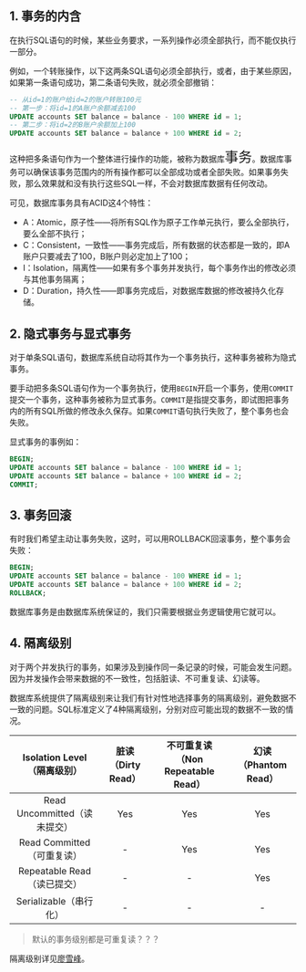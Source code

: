 ## 1. 事务的内含

在执行SQL语句的时候，某些业务要求，一系列操作必须全部执行，而不能仅执行一部分。

例如，一个转账操作，以下这两条SQL语句必须全部执行，或者，由于某些原因，如果第一条语句成功，第二条语句失败，就必须全部撤销：

```sql
-- 从id=1的账户给id=2的账户转账100元
-- 第一步：将id=1的A账户余额减去100
UPDATE accounts SET balance = balance - 100 WHERE id = 1;
-- 第二步：将id=2的B账户余额加上100
UPDATE accounts SET balance = balance + 100 WHERE id = 2;
```

这种把多条语句作为一个整体进行操作的功能，被称为数据库<font size=5>事务</font>。数据库事务可以确保该事务范围内的所有操作都可以全部成功或者全部失败。如果事务失败，那么效果就和没有执行这些SQL一样，不会对数据库数据有任何改动。

可见，数据库事务具有ACID这4个特性：

- A：Atomic，原子性——将所有SQL作为原子工作单元执行，要么全部执行，要么全部不执行；
- C：Consistent，一致性——事务完成后，所有数据的状态都是一致的，即A账户只要减去了100，B账户则必定加上了100；
- I：Isolation，隔离性——如果有多个事务并发执行，每个事务作出的修改必须与其他事务隔离；
- D：Duration，持久性——即事务完成后，对数据库数据的修改被持久化存储。

## 2. 隐式事务与显式事务

对于单条SQL语句，数据库系统自动将其作为一个事务执行，这种事务被称为隐式事务。

要手动把多条SQL语句作为一个事务执行，使用`BEGIN`开启一个事务，使用`COMMIT`提交一个事务，这种事务被称为显式事务。`COMMIT`是指提交事务，即试图把事务内的所有SQL所做的修改永久保存。如果`COMMIT`语句执行失败了，整个事务也会失败。

显式事务的事例如：

```sql
BEGIN;
UPDATE accounts SET balance = balance - 100 WHERE id = 1;
UPDATE accounts SET balance = balance + 100 WHERE id = 2;
COMMIT;
```

## 3. 事务回滚

有时我们希望主动让事务失败，这时，可以用ROLLBACK回滚事务，整个事务会失败：

```sql
BEGIN;
UPDATE accounts SET balance = balance - 100 WHERE id = 1;
UPDATE accounts SET balance = balance + 100 WHERE id = 2;
ROLLBACK;
```

数据库事务是由数据库系统保证的，我们只需要根据业务逻辑使用它就可以。

## 4. 隔离级别

对于两个并发执行的事务，如果涉及到操作同一条记录的时候，可能会发生问题。因为并发操作会带来数据的不一致性，包括脏读、不可重复读、幻读等。

数据库系统提供了隔离级别来让我们有针对性地选择事务的隔离级别，避免数据不一致的问题。SQL标准定义了4种隔离级别，分别对应可能出现的数据不一致的情况。

|Isolation Level<br />（隔离级别） | 脏读<br />（Dirty Read） | 不可重复读<br />（Non Repeatable Read） | 幻读<br />（Phantom Read） |
| :-----------------------------------: | :----------------------------: | :-------------------------------------------------: | :------------------------------------: |
| Read Uncommitted（读未提交）          | Yes                            | Yes                                                 | Yes                                    |
| Read Committed（可重复读）            | -                              | Yes                                                 | Yes                                    |
| Repeatable Read（读已提交）           | -                              | -                                                   | Yes                                    |
| Serializable（串行化）                | -                              | -                                                   | -                                      |

> 默认的事务级别都是可重复读？？？

隔离级别详见[廖雪峰](https://www.liaoxuefeng.com/wiki/1177760294764384/1179611198786848)。

